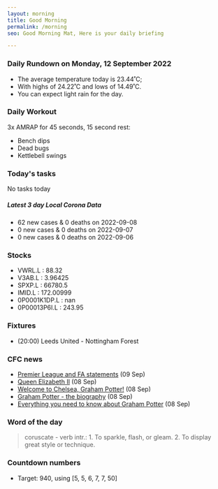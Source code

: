 ```yaml
---
layout: morning
title: Good Morning
permalink: /morning
seo: Good Morning Mat, Here is your daily briefing

---
```


<!-- weather_marker starts -->
### Daily Rundown on Monday, 12 September 2022

- The average temperature today is 23.44˚C;
- With highs of 24.22˚C and lows of 14.49˚C.
- You can expect light rain for the day.

<!-- weather_marker ends -->

### Daily Workout
<!-- workout_marker starts -->
3x AMRAP for 45 seconds, 15 second rest:

- Bench dips
- Dead bugs
- Kettlebell swings

<!-- workout_marker ends -->

### Today's tasks
<!-- task_marker starts -->
No tasks today
<!-- task_marker ends -->

<!-- c19_marker starts -->
##### Latest 3 day Local Corona Data

- 62 new cases & 0 deaths on 2022-09-08
- 0 new cases & 0 deaths on 2022-09-07
- 0 new cases & 0 deaths on 2022-09-06

<!-- c19_marker ends -->

### Stocks

<!-- stocks_marker starts -->

- VWRL.L : 88.32
- V3AB.L : 3.96425
- SPXP.L : 66780.5
- IMID.L : 172.00999
- 0P0001K1DP.L : nan
- 0P00013P6I.L : 243.95

<!-- stocks_marker ends -->

### Fixtures

<!-- sports_marker starts -->

<ul>
<li>(20:00) Leeds United - Nottingham Forest</li>
</ul>

<!-- sports_marker ends -->

### CFC news

<!-- cfc_marker starts -->
- [Premier League and FA statements](https://chelseafc.com/en/news/article/premier-league-statement-fulham-fixture) (09 Sep)
- [Queen Elizabeth II](https://chelseafc.com/en/news/article/queen-elizabeth-ii) (08 Sep)
- [Welcome to Chelsea, Graham Potter!](https://chelseafc.com/en/news/article/welcome-to-chelsea-graham-potter) (08 Sep)
- [Graham Potter - the biography](https://chelseafc.com/en/news/article/graham-potter-the-biography) (08 Sep)
- [Everything you need to know about Graham Potter](https://chelseafc.com/en/news/article/everything-you-need-to-know-about-graham-potter) (08 Sep)

<!-- cfc_marker ends -->

### Word of the day
<!-- word_marker starts -->

 > coruscate - verb intr.: 1. To sparkle, flash, or gleam. 2. To display great style or technique.

<!-- word_marker ends -->

### Countdown numbers
<!-- game_marker starts -->

- Target: 940, using [5, 5, 6, 7, 7, 50]

<!-- game_marker ends -->